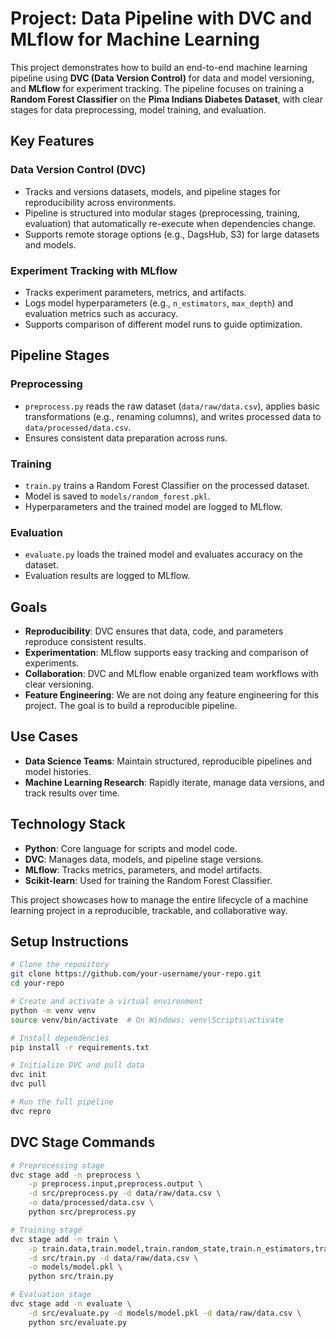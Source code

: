 # Project: Data Pipeline with DVC and MLflow for Machine Learning

This project demonstrates how to build an end-to-end machine learning pipeline using **DVC (Data Version Control)** for data and model versioning, and **MLflow** for experiment tracking. The pipeline focuses on training a **Random Forest Classifier** on the **Pima Indians Diabetes Dataset**, with clear stages for data preprocessing, model training, and evaluation.

## Key Features

### Data Version Control (DVC)
- Tracks and versions datasets, models, and pipeline stages for reproducibility across environments.
- Pipeline is structured into modular stages (preprocessing, training, evaluation) that automatically re-execute when dependencies change.
- Supports remote storage options (e.g., DagsHub, S3) for large datasets and models.

### Experiment Tracking with MLflow
- Tracks experiment parameters, metrics, and artifacts.
- Logs model hyperparameters (e.g., `n_estimators`, `max_depth`) and evaluation metrics such as accuracy.
- Supports comparison of different model runs to guide optimization.

## Pipeline Stages

### Preprocessing
- `preprocess.py` reads the raw dataset (`data/raw/data.csv`), applies basic transformations (e.g., renaming columns), and writes processed data to `data/processed/data.csv`.
- Ensures consistent data preparation across runs.

### Training
- `train.py` trains a Random Forest Classifier on the processed dataset.
- Model is saved to `models/random_forest.pkl`.
- Hyperparameters and the trained model are logged to MLflow.

### Evaluation
- `evaluate.py` loads the trained model and evaluates accuracy on the dataset.
- Evaluation results are logged to MLflow.

## Goals
- **Reproducibility**: DVC ensures that data, code, and parameters reproduce consistent results.
- **Experimentation**: MLflow supports easy tracking and comparison of experiments.
- **Collaboration**: DVC and MLflow enable organized team workflows with clear versioning.
- **Feature Engineering**: We are not doing any feature engineering for this project. The goal is to build a reproducible pipeline.

## Use Cases
- **Data Science Teams**: Maintain structured, reproducible pipelines and model histories.
- **Machine Learning Research**: Rapidly iterate, manage data versions, and track results over time.

## Technology Stack
- **Python**: Core language for scripts and model code.
- **DVC**: Manages data, models, and pipeline stage versions.
- **MLflow**: Tracks metrics, parameters, and model artifacts.
- **Scikit-learn**: Used for training the Random Forest Classifier.

This project showcases how to manage the entire lifecycle of a machine learning project in a reproducible, trackable, and collaborative way.

## Setup Instructions

```bash
# Clone the repository
git clone https://github.com/your-username/your-repo.git
cd your-repo

# Create and activate a virtual environment
python -m venv venv
source venv/bin/activate  # On Windows: venv\Scripts\activate

# Install dependencies
pip install -r requirements.txt

# Initialize DVC and pull data
dvc init
dvc pull

# Run the full pipeline
dvc repro
```

## DVC Stage Commands

```bash
# Preprocessing stage
dvc stage add -n preprocess \
    -p preprocess.input,preprocess.output \
    -d src/preprocess.py -d data/raw/data.csv \
    -o data/processed/data.csv \
    python src/preprocess.py

# Training stage
dvc stage add -n train \
    -p train.data,train.model,train.random_state,train.n_estimators,train.max_depth \
    -d src/train.py -d data/raw/data.csv \
    -o models/model.pkl \
    python src/train.py

# Evaluation stage
dvc stage add -n evaluate \
    -d src/evaluate.py -d models/model.pkl -d data/raw/data.csv \
    python src/evaluate.py
```